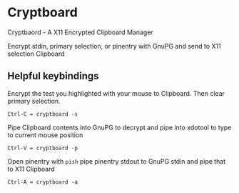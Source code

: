 Cryptboard
==========

Cryptbaord - A X11 Encrypted Clipboard Manager


Encrypt stdin, primary selection, or pinentry<Via pish> with GnuPG and send to X11 selection Clipboard


Helpful keybindings
-------------------

Encrypt the test you highlighted with your mouse to Clipboard. Then clear primary selection.


    Ctrl-C = cryptboard -s


Pipe Clipboard contents into GnuPG to decrypt and pipe into xdotool to type to current mouse position


    Ctrl-V = cryptboard -p


Open pinentry with `pish` pipe pinentry stdout to GnuPG stdin and pipe that to X11 Clipboard


    Ctrl-A = cryptboard -a

